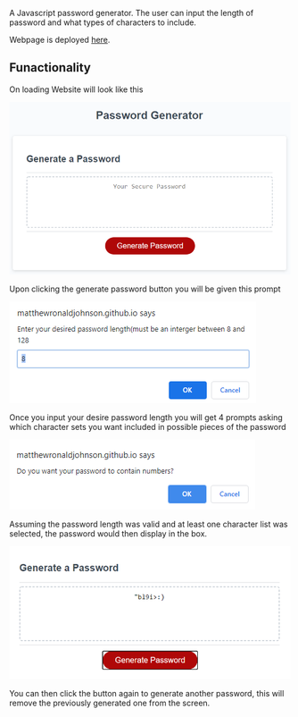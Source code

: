 A Javascript password generator. The user can input the length of password and what types of characters to include.

Webpage is deployed [here](https://matthewronaldjohnson.github.io/Password-Generator/).

## Funactionality 

On loading Website will look like this

![default view](https://raw.githubusercontent.com/MatthewRonaldJohnson/Password-Generator/main/assets/img/Default-Screen.PNG)

Upon clicking the generate password button you will be given this prompt

![password length prompt](https://raw.githubusercontent.com/MatthewRonaldJohnson/Password-Generator/main/assets/img/passWordLength.PNG)

Once you input your desire password length you will get 4 prompts asking which character sets you want included in possible pieces of the password

![Character List select prompt](https://raw.githubusercontent.com/MatthewRonaldJohnson/Password-Generator/main/assets/img/char-list-select.PNG)

Assuming the password length was valid and at least one character list was selected, the password would then display in the box. 

![Generated Password Example](https://raw.githubusercontent.com/MatthewRonaldJohnson/Password-Generator/main/assets/img/generated-password.PNG)

You can then click the button again to generate another password, this will remove the previously generated one from the screen.
